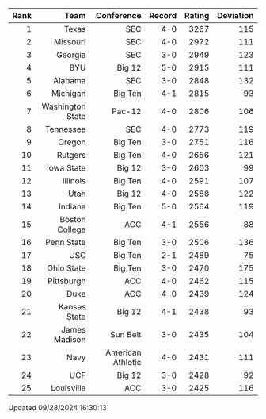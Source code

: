 | Rank  | Team                 | Conference           | Record   | Rating | Deviation |
| ---:  | ---:                 | ---:                 | ---:     | ---:   | ---:      |
| 1     | Texas                | SEC                  | 4-0      | 3267   | 115       |
| 2     | Missouri             | SEC                  | 4-0      | 2972   | 111       |
| 3     | Georgia              | SEC                  | 3-0      | 2949   | 123       |
| 4     | BYU                  | Big 12               | 5-0      | 2915   | 111       |
| 5     | Alabama              | SEC                  | 3-0      | 2848   | 132       |
| 6     | Michigan             | Big Ten              | 4-1      | 2815   | 93        |
| 7     | Washington State     | Pac-12               | 4-0      | 2806   | 106       |
| 8     | Tennessee            | SEC                  | 4-0      | 2773   | 119       |
| 9     | Oregon               | Big Ten              | 3-0      | 2751   | 116       |
| 10    | Rutgers              | Big Ten              | 4-0      | 2656   | 121       |
| 11    | Iowa State           | Big 12               | 3-0      | 2603   | 99        |
| 12    | Illinois             | Big Ten              | 4-0      | 2591   | 107       |
| 13    | Utah                 | Big 12               | 4-0      | 2588   | 122       |
| 14    | Indiana              | Big Ten              | 5-0      | 2564   | 119       |
| 15    | Boston College       | ACC                  | 4-1      | 2556   | 88        |
| 16    | Penn State           | Big Ten              | 3-0      | 2506   | 136       |
| 17    | USC                  | Big Ten              | 2-1      | 2489   | 75        |
| 18    | Ohio State           | Big Ten              | 3-0      | 2470   | 175       |
| 19    | Pittsburgh           | ACC                  | 4-0      | 2462   | 115       |
| 20    | Duke                 | ACC                  | 4-0      | 2439   | 124       |
| 21    | Kansas State         | Big 12               | 4-1      | 2438   | 93        |
| 22    | James Madison        | Sun Belt             | 3-0      | 2435   | 104       |
| 23    | Navy                 | American Athletic    | 4-0      | 2431   | 111       |
| 24    | UCF                  | Big 12               | 3-0      | 2428   | 92        |
| 25    | Louisville           | ACC                  | 3-0      | 2425   | 116       |

Updated 09/28/2024 16:30:13
